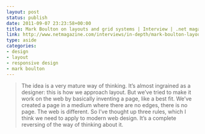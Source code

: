```yaml
---
layout: post
status: publish
date: 2011-09-07 23:23:58+00:00
title: Mark Boulton on layouts and grid systems | Interview | .net magazine
link: http://www.netmagazine.com/interviews/in-depth/mark-boulton-layouts-and-grid-systems
type: aside
categories:
- design
- layout
- responsive design
- mark boulton
---
```


> The idea is a very mature way of thinking. It’s almost ingrained as a designer: this is how we approach layout. But we’ve tried to make it work on the web by basically inventing a page, like a best fit. We’ve created a page in a medium where there are no edges, there is no page. The web is different. So I’ve thought up three rules, which I think we need to apply to modern web design. It’s a complete reversing of the way of thinking about it.
